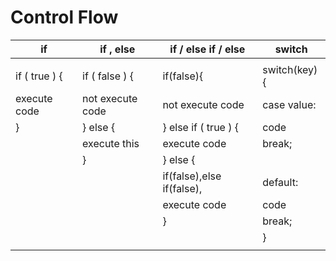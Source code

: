 # Control Flow

| if                   |  if , else              | if / else if / else                  | switch                  |
|----------------------|-------------------------|--------------------------------------|-------------------------|
|                      |                         |                                      |                         |
| if ( true ) {        |  if ( false ) {         |    if(false){                        |    switch(key){         |
|    execute code      |     not execute code    |         not execute code             |        case value:      |
| }                    |  } else {               |    } else if ( true ) {              |              code       |
|                      |       execute this      |          execute code                |              break;     |
|                      | }                       |    } else {                          |                         |
|                      |                         |         if(false),else if(false),    |       default:          |
|                      |                         |           execute code               |             code        |
|                      |                         |    }                                 |             break;      |
|                      |                         |                                      |     }                   |
|                      |                         |                                      |                         |
